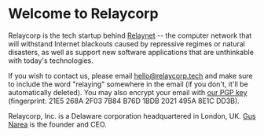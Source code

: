 ---
---

# Welcome to Relaycorp

Relaycorp is the tech startup behind [Relaynet](https://relaynet.network) -- the computer network that will withstand Internet blackouts caused by repressive regimes or natural disasters, as well as support new software applications that are unthinkable with today's technologies.

If you wish to contact us, please email [hello@relaycorp.tech](mailto:hello@relaycorp.tech) and make sure to include the word "relaying" somewhere in the email (if you don't, it'll be automatically deleted). You may also encrypt your email with [our PGP key](https://pgp.pm/pks/lookup?op=get&search=0x2021495A8E1CDD3B) (fingerprint: 21E5 268A 2F03 7B84 B76D 1BDB 2021 495A 8E1C DD3B).

Relaycorp, Inc. is a Delaware corporation headquartered in London, UK. [Gus Narea](https://gustavo.engineer/) is the founder and CEO.
